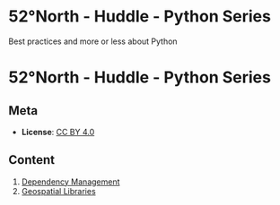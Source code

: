 # 52°North - Huddle - Python Series
Best practices and more or less about Python

# 52°North - Huddle - Python Series
## Meta

* **License**: [CC BY 4.0](http://creativecommons.org/licenses/by/4.0/)

## Content

1. [Dependency Management](/depdendency_management/README.md)
2. [Geospatial Libraries](/geospatial_libraries/README.md)
